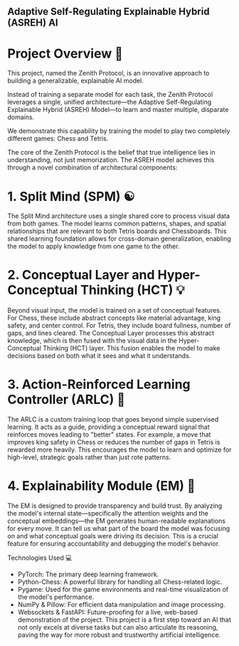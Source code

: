 ## Adaptive Self-Regulating Explainable Hybrid (ASREH) AI

# Project Overview 🧠
This project, named the Zenith Protocol, is an innovative approach to building a generalizable, explainable AI model.

Instead of training a separate model for each task, the Zenith Protocol leverages a single, unified architecture—the Adaptive Self-Regulating Explainable Hybrid (ASREH) Model—to learn and master multiple, disparate domains.

We demonstrate this capability by training the model to play two completely different games: Chess and Tetris.

The core of the Zenith Protocol is the belief that true intelligence lies in understanding, not just memorization. The ASREH model achieves this through a novel combination of architectural components:

# 1. Split Mind (SPM) ☯️
The Split Mind architecture uses a single shared core to process visual data from both games. The model learns common patterns, shapes, and spatial relationships that are relevant to both Tetris boards and Chessboards. This shared learning foundation allows for cross-domain generalization, enabling the model to apply knowledge from one game to the other.

# 2. Conceptual Layer and Hyper-Conceptual Thinking (HCT) 💡
Beyond visual input, the model is trained on a set of conceptual features. For Chess, these include abstract concepts like material advantage, king safety, and center control. For Tetris, they include board fullness, number of gaps, and lines cleared. The Conceptual Layer processes this abstract knowledge, which is then fused with the visual data in the Hyper-Conceptual Thinking (HCT) layer. This fusion enables the model to make decisions based on both what it sees and what it understands.

# 3. Action-Reinforced Learning Controller (ARLC) 🎯
The ARLC is a custom training loop that goes beyond simple supervised learning. It acts as a guide, providing a conceptual reward signal that reinforces moves leading to "better" states. For example, a move that improves king safety in Chess or reduces the number of gaps in Tetris is rewarded more heavily. This encourages the model to learn and optimize for high-level, strategic goals rather than just rote patterns.

# 4. Explainability Module (EM) 💬
The EM is designed to provide transparency and build trust. By analyzing the model's internal state—specifically the attention weights and the conceptual embeddings—the EM generates human-readable explanations for every move. It can tell us what part of the board the model was focusing on and what conceptual goals were driving its decision. This is a crucial feature for ensuring accountability and debugging the model's behavior.

Technologies Used 💻
 * PyTorch: The primary deep learning framework.
 * Python-Chess: A powerful library for handling all Chess-related logic.
 * Pygame: Used for the game environments and real-time visualization of the model's performance.
 * NumPy & Pillow: For efficient data manipulation and image processing.
 * Websockets & FastAPI: Future-proofing for a live, web-based demonstration of the project.
This project is a first step toward an AI that not only excels at diverse tasks but can also articulate its reasoning, paving the way for more robust and trustworthy artificial intelligence.
